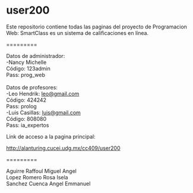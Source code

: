 ﻿user200
=========

Este repositorio contiene todas las paginas del proyecto de Programacion Web:
SmartClass es un sistema de calificaciones en línea.

=========

Datos de administrador:<br> 
-Nancy Michelle<br>
Código: 123admin<br>
Pass: prog_web<br>
<br>
Datos de profesores:<br>
-Leo Hendrik: leo@gmail.com<br>
Código: 424242 <br>
Pass: prolog<br>
-Luis Casillas: luis@gmail.com<br>
Código: 808080<br>
Pass: ia_expertos<br>


Link de acceso a la pagina principal:

http://alanturing.cucei.udg.mx/cc409/user200



=========

Aguirre Raffoul Miguel Angel<br>
Lopez Romero Rosa Isela<br>
Sanchez Cuenca Angel Emmanuel<br>
